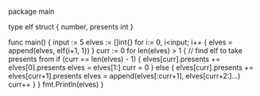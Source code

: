 package main

type elf struct {
  number, presents int
}

func main() {
  input := 5
  elves := []int{}
  for i:= 0, i<input; i++ {
    elves = append(elves, elf{i+1, 1})
  }
  curr := 0
  for len(elves) > 1 {
    // find elf to take presents from
    if (curr == len(elves) - 1) {
      elves[curr].presents += elves[0].presents
      elves = elves[1:]
      curr = 0
    } else {
      elves[curr].presents += elves[curr+1].presents
      elves = append(elves[:curr+1], elves[curr+2:]...)
      curr++
    }
  }
  fmt.Println(elves)
}

